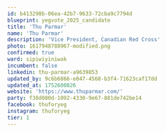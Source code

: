 ```yaml
---
id: b413290b-06ea-42b7-9633-72cba9c7794d
blueprint: yegvote_2025_candidate
title: 'Thu Parmar'
name: 'Thu Parmar'
description: 'Vice President, Canadian Red Cross'
photo: 1617948788967-modified.png
confirmed: true
ward: sipiwiyiniwak
incumbent: false
linkedin: thu-parmar-a9639853
updated_by: 9c6b6866-e047-4568-b3f4-71623caf17dd
updated_at: 1752600826
website: 'https://www.thuparmar.com/'
party: f38d080d-1092-4330-9e67-881de742be14
facebook: thuforyeg
instagram: thuforyeg
tier: 1
---
```

